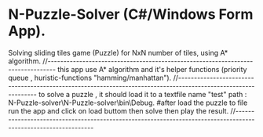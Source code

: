 # N-Puzzle-Solver (C#/Windows Form App).
Solving sliding tiles game (Puzzle) for NxN number of tiles, using A* algorithm.
//--------------------------------------------------------------------------------
this app use A* algorithm and it's helper functions (priority queue , huristic-functions "hamming/manhattan").
//---------------------------------------------------------------------------------------------------------------
to solve a puzzle , it should load it to a textfile name "test" path : N-Puzzle-solver\N-Puzzle-solver\bin\Debug.
#after load the puzzle to file run the app and click on load buttom then solve then play the result.
//---------------------------------------------------------------------------------------------------------------
